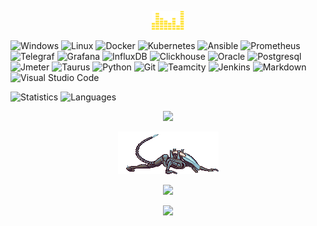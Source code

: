 <p align="center">
  <img src="https://github.com/n1nj4z33/n1nj4z33/blob/main/eq.gif" height="30"/>
</p>

![Windows](https://img.shields.io/badge/-Windows-05122A?style=flat&logo=windows)
![Linux](https://img.shields.io/badge/-Linux-05122A?style=flat&logo=linux)
![Docker](https://img.shields.io/badge/-Docker-05122A?style=flat&logo=docker)
![Kubernetes](https://img.shields.io/badge/-Kubernetes-05122A?style=flat&logo=kubernetes)
![Ansible](https://img.shields.io/badge/-Ansible-05122A?style=flat&logo=ansible)
![Prometheus](https://img.shields.io/badge/-Prometheus-05122A?style=flat&logo=prometheus)
![Telegraf](https://img.shields.io/badge/-Telegraf-05122A?style=flat&logo=telegraf)
![Grafana](https://img.shields.io/badge/-Grafana-05122A?style=flat&logo=grafana)
![InfluxDB](https://img.shields.io/badge/-InfluxDB-05122A?style=flat&logo=influxdb)
![Clickhouse](https://img.shields.io/badge/-Clickhouse-05122A?style=flat&logo=clickhouse)
![Oracle](https://img.shields.io/badge/-Oracle-05122A?style=flat&logo=oracle)
![Postgresql](https://img.shields.io/badge/-Postgresql-05122A?style=flat)
![Jmeter](https://img.shields.io/badge/-Jmeter-05122A?style=flat&logo=jmeter)
![Taurus](https://img.shields.io/badge/-Taurus-05122A?style=flat&logo=taurus)
![Python](https://img.shields.io/badge/-Python-05122A?style=flat&logo=python)
![Git](https://img.shields.io/badge/-Git-05122A?style=flat&logo=git)
![Teamcity](https://img.shields.io/badge/-Teamcity-05122A?style=flat&logo=teamcity)
![Jenkins](https://img.shields.io/badge/-Jenkins-05122A?style=flat&logo=jenkins)
![Markdown](https://img.shields.io/badge/-Markdown-05122A?style=flat&logo=markdown)
![Visual Studio Code](https://img.shields.io/badge/-Visual%20Studio%20Code-05122A?style=flat&logo=visual-studio-code)

![Statistics](https://github-readme-stats.vercel.app/api?username=n1nj4z33&show_icons=true&hide_border=true)
![Languages](https://github-readme-stats.vercel.app/api/top-langs/?username=n1nj4z33&hide_border=true&layout=compact)

<p align="center">
  <img src="https://github-profile-trophy.vercel.app/?username=n1nj4z33" />
</p>

<p align="center">
  <img src="https://github.com/n1nj4z33/n1nj4z33/blob/main/alien.gif" />
</p>

<p align="center">
  <img src="https://github-readme-streak-stats.herokuapp.com/?user=n1nj4z33" />
</p>

<p align="center">
  <img src="https://visitor-badge.laobi.icu/badge?page_id=n1nj4z33" />
</p>

